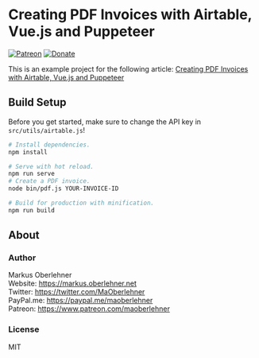 # Creating PDF Invoices with Airtable, Vue.js and Puppeteer

[![Patreon](https://img.shields.io/badge/patreon-donate-blue.svg)](https://www.patreon.com/maoberlehner)
[![Donate](https://img.shields.io/badge/Donate-PayPal-blue.svg)](https://paypal.me/maoberlehner)

This is an example project for the following article: [Creating PDF Invoices with Airtable, Vue.js and Puppeteer](https://markus.oberlehner.net/blog/creating-pdf-invoices-with-airtable-vue-and-puppeteer/)

## Build Setup

Before you get started, make sure to change the API key in `src/utils/airtable.js`!

```bash
# Install dependencies.
npm install

# Serve with hot reload.
npm run serve
# Create a PDF invoice.
node bin/pdf.js YOUR-INVOICE-ID

# Build for production with minification.
npm run build
```

## About

### Author

Markus Oberlehner  
Website: https://markus.oberlehner.net  
Twitter: https://twitter.com/MaOberlehner  
PayPal.me: https://paypal.me/maoberlehner  
Patreon: https://www.patreon.com/maoberlehner

### License

MIT
